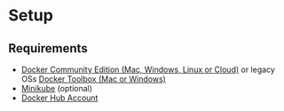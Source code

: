 # Setup

## Requirements

- [Docker Community Edition (Mac, Windows, Linux or Cloud)](https://store.docker.com/search?type=edition&offering=community) or legacy OSs [Docker Toolbox (Mac or Windows)](https://docs.docker.com/toolbox/)
- [Minikube](https://kubernetes.io/docs/tasks/tools/install-minikube/) (optional)
- [Docker Hub Account](https://hub.docker.com/)
